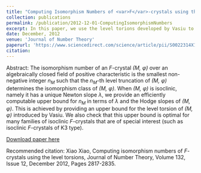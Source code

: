 ```yaml
---
title: "Computing Isomorphism Numbers of <var>F</var>-crystals using the level torsions "
collection: publications
permalink: /publication/2012-12-01-ComputingIsomorphismNumbers
excerpt: In this paper, we use the level torions developed by Vasiu to compute isomorphism numbers of various <var>F</var>-crystals.
date: December, 2012
venue: 'Journal of Number Theory'
paperurl: 'https://www.sciencedirect.com/science/article/pii/S0022314X1200193X'
citation: 
---
```

Abstract: The isomorphism number of an <var>F</var>-crystal <var>(M, &#966;)</var> over an algebraically closed field of positive characteristic is the smallest non-negative integer <var>n<sub>M</sub></var> such that the <var>n<sub>M</sub></var>-th level truncation of <var>(M, &#966;)</var> determines the isomorphism class of <var>(M, &#966;)</var>. When <var>(M, &#966;)</var> is isoclinic, namely it has a unique Newton slope <var>&#955;</var>, we provide an efficiently computable upper bound for <var>n<sub>M</sub></var> in terms of <var>&#955;</var> and the Hodge slopes of <var>(M, &#966;)</var>. This is achieved by providing an upper bound for the level torsion of <var>(M, &#966;)</var> introduced by Vasiu. We also check that this upper bound is optimal for many families of isoclinic <var>F</var>-crystals that are of special interest (such as isoclinic <var>F</var>-crystals of K3 type).

[Download paper here]('2012-12-01-ComputingIsomorphismNumbers.pdf')

Recommended citation: Xiao Xiao, Computing isomorphism numbers of <var>F</var>-crystals using the level torsions, Journal of Number Theory, Volume 132, Issue 12, December 2012, Pages 2817-2835.
